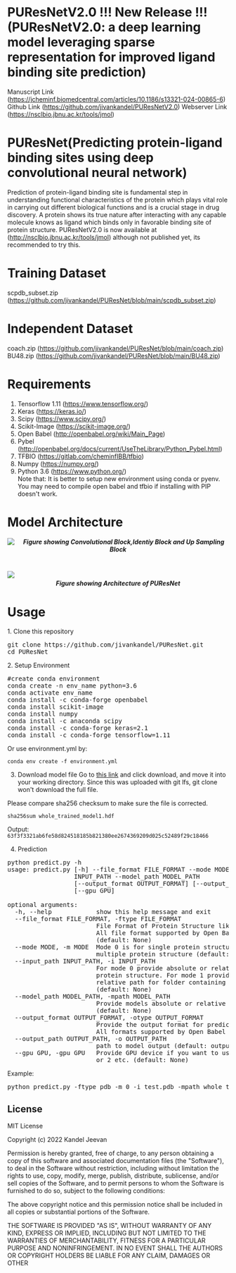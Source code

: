 # PUResNetV2.0 !!! New Release !!! (PUResNetV2.0: a deep learning model leveraging sparse representation for improved ligand binding site prediction)
Manuscript Link (https://jcheminf.biomedcentral.com/articles/10.1186/s13321-024-00865-6)
Github Link (https://github.com/jivankandel/PUResNetV2.0)
Webserver Link (https://nsclbio.jbnu.ac.kr/tools/jmol)


# PUResNet(Predicting protein-ligand binding sites using deep convolutional neural network)
Prediction of protein-ligand binding site is fundamental step in understanding functional characteristics of the protein which plays vital role in carrying out different biological functions and is a crucial stage in drug discovery. A protein shows its true nature after interacting with any capable molecule knows as ligand which binds only in favorable binding site of protein structure.
PUResNetV2.0 is now available at (http://nsclbio.jbnu.ac.kr/tools/jmol) although not published yet, its recommended to try this. 
# Training Dataset 
  scpdb_subset.zip (https://github.com/jivankandel/PUResNet/blob/main/scpdb_subset.zip)
# Independent Dataset 
  coach.zip (https://github.com/jivankandel/PUResNet/blob/main/coach.zip) <br>
  BU48.zip (https://github.com/jivankandel/PUResNet/blob/main/BU48.zip)
# Requirements
1. Tensorflow 1.11 (https://www.tensorflow.org/)
2. Keras (https://keras.io/)
3. Scipy (https://www.scipy.org/)
4. Scikit-Image (https://scikit-image.org/)
5. Open Babel (http://openbabel.org/wiki/Main_Page)
6. Pybel (http://openbabel.org/docs/current/UseTheLibrary/Python_Pybel.html)
7. TFBIO (https://gitlab.com/cheminfIBB/tfbio)
8. Numpy (https://numpy.org/)
9. Python 3.6 (https://www.python.org/)<br>
Note that: It is better to setup new environment using conda or pyenv. You may need to compile open babel and tfbio if installing with PIP doesn't work.
# Model Architecture
<img src="M1.jpg" style="float: left; margin-right: 10px;"/>
<h5 align="center"> Figure showing Convolutional Block,Identiy Block and Up Sampling Block </h5>
<br>
<img src="M2.jpg" style="float: left; margin-right: 10px;"/>
<h5 align="center"> Figure showing Architecture of PUResNet </h5>
<h1>Usage</h1>
1. Clone this repository 
<pre>
git clone https://github.com/jivankandel/PUResNet.git
cd PUResNet
</pre>
2. Setup Environment
<pre>
#create conda environment
conda create -n env_name python=3.6 
conda activate env_name
conda install -c conda-forge openbabel
conda install scikit-image
conda install numpy
conda install -c anaconda scipy
conda install -c conda-forge keras=2.1
conda install -c conda-forge tensorflow=1.11
</pre>

Or use environment.yml by:
```
conda env create -f environment.yml
```

3. Download model file
Go to [this link](https://github.com/jivankandel/PUResNet/blob/main/whole_trained_model1.hdf) and click download, and move it into your working directory. Since this was uploaded with git lfs, git clone won't download the full file.

Please compare sha256 checksum to make sure the file is corrected. 
```
sha256sum whole_trained_model1.hdf
```
Output: `63f3f3321ab6fe58d824518185b821380ee2674369209d025c52489f29c18466`


4. Prediction
<pre>
python predict.py -h
usage: predict.py [-h] --file_format FILE_FORMAT --mode MODE --input_path
                  INPUT_PATH --model_path MODEL_PATH
                  [--output_format OUTPUT_FORMAT] [--output_path OUTPUT_PATH]
                  [--gpu GPU]

optional arguments:
  -h, --help            show this help message and exit
  --file_format FILE_FORMAT, -ftype FILE_FORMAT
                        File Format of Protein Structure like: mol2,pdb..etc.
                        All file format supported by Open Babel is supported
                        (default: None)
  --mode MODE, -m MODE  Mode 0 is for single protein structure. Mode 1 is for
                        multiple protein structure (default: None)
  --input_path INPUT_PATH, -i INPUT_PATH
                        For mode 0 provide absolute or relative path for
                        protein structure. For mode 1 provide absolute or
                        relative path for folder containing protein structure
                        (default: None)
  --model_path MODEL_PATH, -mpath MODEL_PATH
                        Provide models absolute or relative path of model
                        (default: None)
  --output_format OUTPUT_FORMAT, -otype OUTPUT_FORMAT
                        Provide the output format for predicted binding side.
                        All formats supported by Open Babel (default: mol2)
  --output_path OUTPUT_PATH, -o OUTPUT_PATH
                        path to model output (default: output)
  --gpu GPU, -gpu GPU   Provide GPU device if you want to use GPU like: 0 or 1
                        or 2 etc. (default: None)
</pre>
Example:
<pre>
python predict.py -ftype pdb -m 0 -i test.pdb -mpath whole_trained_model1.hdf -otype mol2 -o output -gpu 1
</pre>
## License
MIT License

Copyright (c) 2022 Kandel Jeevan

 Permission is hereby granted, free of charge, to any person obtaining a copy of
 this software and associated documentation files (the "Software"), to deal in
 the Software without restriction, including without limitation the rights to
 use, copy, modify, merge, publish, distribute, sublicense, and/or sell copies
 of the Software, and to permit persons to whom the Software is furnished to do
 so, subject to the following conditions:

 The above copyright notice and this permission notice shall be included in all
 copies or substantial portions of the Software.

 THE SOFTWARE IS PROVIDED "AS IS", WITHOUT WARRANTY OF ANY KIND, EXPRESS OR
 IMPLIED, INCLUDING BUT NOT LIMITED TO THE WARRANTIES OF MERCHANTABILITY,
 FITNESS FOR A PARTICULAR PURPOSE AND NONINFRINGEMENT. IN NO EVENT SHALL THE
 AUTHORS OR COPYRIGHT HOLDERS BE LIABLE FOR ANY CLAIM, DAMAGES OR OTHER
